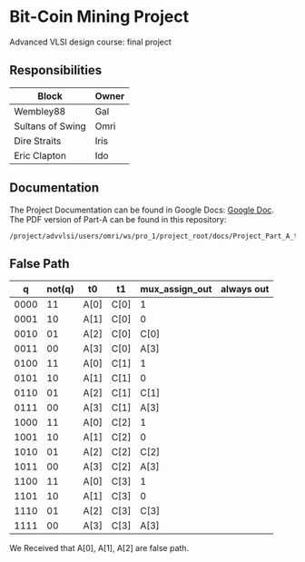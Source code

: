 # Bit-Coin Mining Project
Advanced VLSI design course: final project 

## Responsibilities
| Block            | Owner |
| ---------------- | ----- |
| Wembley88        | Gal   |
| Sultans of Swing | Omri  |
| Dire Straits     | Iris  |
| Eric Clapton     | Ido   |


## Documentation
The Project Documentation can be found in Google Docs: 
<a href="https://docs.google.com/document/d/1ActqKbxRadA4mczkYudtw3MzBfMnWl0CVKIMiWSTSkQ/edit?usp=sharing" target="_blank">Google Doc</a>.  
The PDF version of Part-A can be found in this repository:
```Console
/project/advvlsi/users/omri/ws/pro_1/project_root/docs/Project_Part_A_team04c.pdf
```

## False Path

| q    | not(q) | t0   | t1   | mux_assign_out | always out |
| ---- | ------ | ---- | ---- | -------------- | ---------- |
| 0000 | 11     | A[0] | C[0] | 1              |            |
| 0001 | 10     | A[1] | C[0] | 0              |            |
| 0010 | 01     | A[2] | C[0] | C[0]           |            |
| 0011 | 00     | A[3] | C[0] | A[3]           |            |
| 0100 | 11     | A[0] | C[1] | 1              |            |
| 0101 | 10     | A[1] | C[1] | 0              |            |
| 0110 | 01     | A[2] | C[1] | C[1]           |            |
| 0111 | 00     | A[3] | C[1] | A[3]           |            |
| 1000 | 11     | A[0] | C[2] | 1              |            |
| 1001 | 10     | A[1] | C[2] | 0              |            |
| 1010 | 01     | A[2] | C[2] | C[2]           |            |
| 1011 | 00     | A[3] | C[2] | A[3]           |            |
| 1100 | 11     | A[0] | C[3] | 1              |            |
| 1101 | 10     | A[1] | C[3] | 0              |            |
| 1110 | 01     | A[2] | C[3] | C[3]           |            |
| 1111 | 00     | A[3] | C[3] | A[3]           |            |

We Received that A[0], A[1], A[2] are false path.





